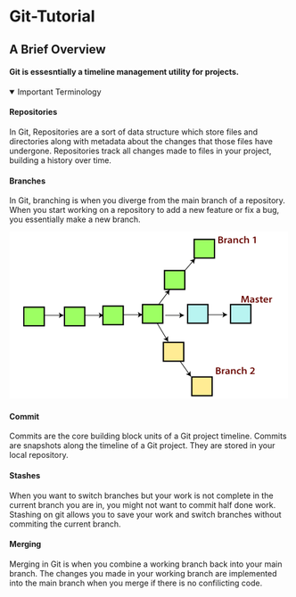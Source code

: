# Git-Tutorial

## **A Brief Overview**
#### Git is essesntially a timeline management utility for projects.

<details open>
<summary>Important Terminology</summary>
<h4>Repositories</h4>
In Git, Repositories are a sort of data structure which store files and directories along with metadata about the changes that those files have undergone. Repositories track all changes made to files in your project, building a history over time. 
<h4>Branches</h4>
In Git, branching is when you diverge from the main branch of a repository. When you start working on a repository to add a new feature or fix a bug, you essentially make a new branch.

![Git Branch](git-branch.png)
 
<h4>Commit</h4>
Commits are the core building block units of a Git project timeline. Commits are snapshots along the timeline of a Git project. They are stored in your local repository.
<h4>Stashes</h4>
When you want to switch branches but your work is not complete in the current branch you are in, you might not want to commit half done work. Stashing on git allows you to save your work and switch branches without commiting the current branch.
<h4>Merging</h4>
Merging in Git is when you combine a working branch back into your main branch. The changes you made in your working branch are implemented into the main branch when you merge if there is no confilicting code.
</details>

